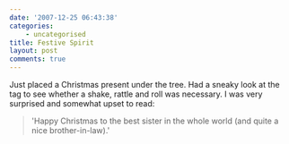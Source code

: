 ```yaml
---
date: '2007-12-25 06:43:38'
categories:
    - uncategorised
title: Festive Spirit
layout: post
comments: true
---
```

Just placed a Christmas present under the tree. Had a sneaky look at the
tag to see whether a shake, rattle and roll was necessary. I was very
surprised and somewhat upset to read:
> 'Happy Christmas to the best sister in the whole world (and quite a
> nice brother-in-law).'
